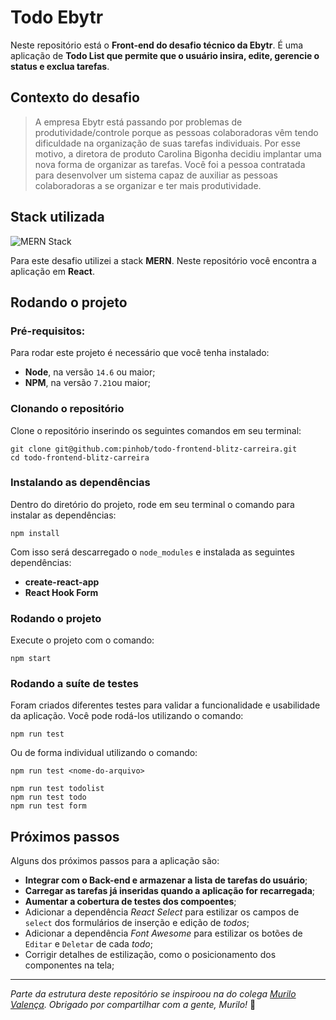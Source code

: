 # Todo Ebytr

Neste repositório está o **Front-end do desafio técnico da Ebytr**. É uma aplicação de **Todo List que permite que o usuário insira, edite, gerencie o status e exclua tarefas**.

## Contexto do desafio
> A empresa Ebytr está passando por problemas de produtividade/controle porque as pessoas colaboradoras vêm tendo dificuldade na organização de suas tarefas individuais. Por esse motivo, a diretora de produto Carolina Bigonha decidiu implantar uma nova forma de organizar as tarefas. Você foi a pessoa contratada para desenvolver um sistema capaz de auxiliar as pessoas colaboradoras a se organizar e ter mais produtividade.

## Stack utilizada
![MERN Stack]('./public/mern_stack.jpeg')

Para este desafio utilizei a stack **MERN**. Neste repositório você encontra a aplicação em **React**.

## Rodando o projeto
### Pré-requisitos: 

Para rodar este projeto é necessário que você tenha instalado:
* **Node**, na versão `14.6` ou maior;
* **NPM**, na versão `7.21`ou maior;

### Clonando o repositório

Clone o repositório inserindo os seguintes comandos em seu terminal: 
```
git clone git@github.com:pinhob/todo-frontend-blitz-carreira.git
cd todo-frontend-blitz-carreira
```
### Instalando as dependências
Dentro do diretório do projeto, rode em seu terminal o comando para instalar as dependências: 
```
npm install
```
Com isso será descarregado o `node_modules` e instalada as seguintes dependências:
* **create-react-app**
* **React Hook Form**

### Rodando o projeto
Execute o projeto com o comando:
```
npm start
```
### Rodando a suíte de testes
Foram criados diferentes testes para validar a funcionalidade e usabilidade da aplicação. Você pode rodá-los utilizando o comando:

```
npm run test
```
Ou de forma individual utilizando o comando:
```
npm run test <nome-do-arquivo>

npm run test todolist
npm run test todo
npm run test form
```

## Próximos passos
Alguns dos próximos passos para a aplicação são:
* **Integrar com o Back-end e armazenar a lista de tarefas do usuário**;
* **Carregar as tarefas já inseridas quando a aplicação for recarregada**;
* **Aumentar a cobertura de testes dos compoentes**;
* Adicionar a dependência *React Select* para estilizar os campos de `select` dos formulários de inserção e edição de _todos_;
* Adicionar a dependência *Font Awesome* para estilizar os botões de `Editar` e `Deletar` de cada _todo_;
* Corrigir detalhes de estilização, como o posicionamento dos componentes na tela;

---
_Parte da estrutura deste repositório se inspiroou na do colega [Murilo Valença](https://github.com/murilorsv14/Desafio-Tecnico-Ebytr). Obrigado por compartilhar com a gente, Murilo!_ :rocket:
